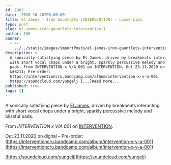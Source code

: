 ```yaml
---
id: 1302
date: '2020-10-20T00:00:00'
title: El James - Iron Gauntlets (INTERVENTION) - Loose Lips
type: post
slug: el-james-iron-gauntlets-intervention-1
author: 100
banner:
  - >-
    ../../static/images/importPosts/el-james-iron-gauntlets-intervention-1/image1302.jpeg
description: >-
  A sonically satisfying piece by El James, driven by breakbeats interacting
  with short vocal chops under a bright, sparkly percussive melody and blissful
  pads. From INTERVENTION x V/A 001 on INTERVENTION. Out 23.11.2020 on digital
  &#8211; Pre-order:
  https://interventioncru.bandcamp.com/album/intervention-x-v-a-001
  https://soundcloud.com/yungelj [...]Read More...
published: true
tags: []
---
```

A sonically satisfying piece by [El James](http://yungelj), driven by breakbeats interacting with short vocal chops under a bright, sparkly percussive melody and blissful pads.

From _INTERVENTION x V/A 001_ on [INTERVENTION](https://interventioncru.bandcamp.com/).

Out 23.11.2020 on digital – Pre-order: [https://interventioncru.bandcamp.com/album/intervention-x-v-a-001](https://interventioncru.bandcamp.com/album/intervention-x-v-a-001)

[https://soundcloud.com/yungelj](https://soundcloud.com/yungelj)